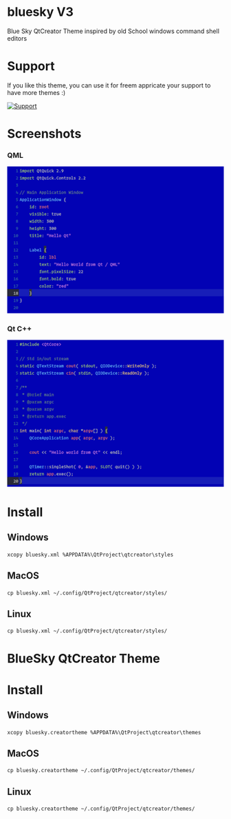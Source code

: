 # bluesky V3
Blue Sky QtCreator Theme inspired by old School windows command shell editors

# Support
If you like this theme, you can use it for freem appricate your support to have more themes :)

<a href="https://www.buymeacoffee.com/foxoman" rel="Support">![Support](https://www.buymeacoffee.com/assets/img/custom_images/black_img.png)</a>


# Screenshots

### QML
![QML](https://raw.githubusercontent.com/foxoman/bluesky/master/bluesky-qml.png)

### Qt C++
![Qt](https://raw.githubusercontent.com/foxoman/bluesky/master/bluesky-cpp.png)

# Install

## Windows
`xcopy bluesky.xml %APPDATA%\QtProject\qtcreator\styles`

## MacOS
`cp bluesky.xml ~/.config/QtProject/qtcreator/styles/`

## Linux
`cp bluesky.xml ~/.config/QtProject/qtcreator/styles/`


# BlueSky QtCreator Theme

# Install

## Windows
`xcopy bluesky.creatortheme %APPDATA%\QtProject\qtcreator\themes`

## MacOS
`cp bluesky.creatortheme ~/.config/QtProject/qtcreator/themes/`

## Linux
`cp bluesky.creatortheme ~/.config/QtProject/qtcreator/themes/`
